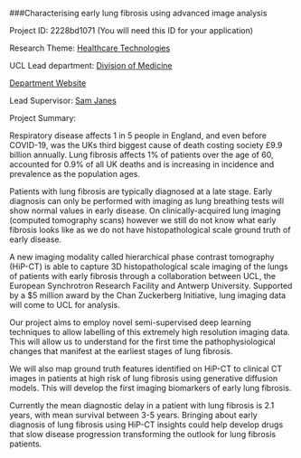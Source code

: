 ###Characterising early lung fibrosis using advanced image analysis

Project ID: 2228bd1071
(You will need this ID for your application)

Research Theme: [Healthcare Technologies](../themes/healthcare-technologies.md)

UCL Lead department: [Division of Medicine](../departments/division-of-medicine.md)

[Department Website](https://www.ucl.ac.uk/medicine)

Lead Supervisor: [Sam Janes](https://iris.ucl.ac.uk/iris/browse/profile?upi=SMJAN15)

Project Summary:

Respiratory disease affects 1 in 5 people in England, and even before COVID-19, was the UKs third biggest cause of death costing society £9.9 billion annually. Lung fibrosis affects 1% of patients over the age of 60, accounted for 0.9% of all UK deaths and is increasing in incidence and prevalence as the population ages.
 
 Patients with lung fibrosis are typically diagnosed at a late stage. Early diagnosis can only be performed with imaging as lung breathing tests will show normal values in early disease. On clinically-acquired lung imaging (computed tomography scans) however we still do not know what early fibrosis looks like as we do not have histopathological scale ground truth of early disease.
 
 A new imaging modality called hierarchical phase contrast tomography (HiP-CT) is able to capture 3D histopathological scale imaging of the lungs of patients with early fibrosis through a collaboration between UCL, the European Synchrotron Research Facility and Antwerp University. Supported by a $5 million award by the Chan Zuckerberg Initiative, lung imaging data will come to UCL for analysis.
 
 Our project aims to employ novel semi-supervised deep learning techniques to allow labelling of this extremely high resolution imaging data. This will allow us to understand for the first time the pathophysiological changes that manifest at the earliest stages of lung fibrosis.
 
 We will also map ground truth features identified on HiP-CT to clinical CT images in patients at high risk of lung fibrosis using generative diffusion models. This will develop the first imaging biomarkers of early lung fibrosis.
 
 Currently the mean diagnostic delay in a patient with lung fibrosis is 2.1 years, with mean survival between 3-5 years. Bringing about early diagnosis of lung fibrosis using HiP-CT insights could help develop drugs that slow disease progression transforming the outlook for lung fibrosis patients.